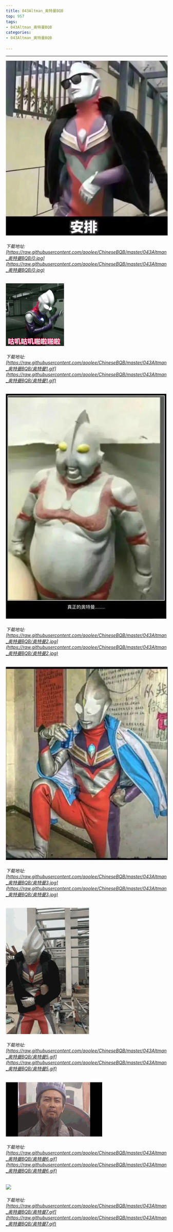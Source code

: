 ```yaml
---
title: 043Altman_奥特曼BQB
top: 957
tags:
- 043Altman_奥特曼BQB
categories:
- 043Altman_奥特曼BQB

---
```


------

<!-- more -->

![](https://raw.githubusercontent.com/aoolee/ChineseBQB/master/043Altman_奥特曼BQB/0.jpg)
###### 下载地址:[https://raw.githubusercontent.com/aoolee/ChineseBQB/master/043Altman_奥特曼BQB/0.jpg](https://raw.githubusercontent.com/aoolee/ChineseBQB/master/043Altman_奥特曼BQB/0.jpg)

![](https://raw.githubusercontent.com/aoolee/ChineseBQB/master/043Altman_奥特曼BQB/奥特曼1.gif)
###### 下载地址:[https://raw.githubusercontent.com/aoolee/ChineseBQB/master/043Altman_奥特曼BQB/奥特曼1.gif](https://raw.githubusercontent.com/aoolee/ChineseBQB/master/043Altman_奥特曼BQB/奥特曼1.gif)

![](https://raw.githubusercontent.com/aoolee/ChineseBQB/master/043Altman_奥特曼BQB/奥特曼2.jpg)
###### 下载地址:[https://raw.githubusercontent.com/aoolee/ChineseBQB/master/043Altman_奥特曼BQB/奥特曼2.jpg](https://raw.githubusercontent.com/aoolee/ChineseBQB/master/043Altman_奥特曼BQB/奥特曼2.jpg)

![](https://raw.githubusercontent.com/aoolee/ChineseBQB/master/043Altman_奥特曼BQB/奥特曼3.jpg)
###### 下载地址:[https://raw.githubusercontent.com/aoolee/ChineseBQB/master/043Altman_奥特曼BQB/奥特曼3.jpg](https://raw.githubusercontent.com/aoolee/ChineseBQB/master/043Altman_奥特曼BQB/奥特曼3.jpg)

![](https://raw.githubusercontent.com/aoolee/ChineseBQB/master/043Altman_奥特曼BQB/奥特曼5.gif)
###### 下载地址:[https://raw.githubusercontent.com/aoolee/ChineseBQB/master/043Altman_奥特曼BQB/奥特曼5.gif](https://raw.githubusercontent.com/aoolee/ChineseBQB/master/043Altman_奥特曼BQB/奥特曼5.gif)

![](https://raw.githubusercontent.com/aoolee/ChineseBQB/master/043Altman_奥特曼BQB/奥特曼6.gif)
###### 下载地址:[https://raw.githubusercontent.com/aoolee/ChineseBQB/master/043Altman_奥特曼BQB/奥特曼6.gif](https://raw.githubusercontent.com/aoolee/ChineseBQB/master/043Altman_奥特曼BQB/奥特曼6.gif)

![](https://raw.githubusercontent.com/aoolee/ChineseBQB/master/043Altman_奥特曼BQB/奥特曼7.gif)
###### 下载地址:[https://raw.githubusercontent.com/aoolee/ChineseBQB/master/043Altman_奥特曼BQB/奥特曼7.gif](https://raw.githubusercontent.com/aoolee/ChineseBQB/master/043Altman_奥特曼BQB/奥特曼7.gif)

